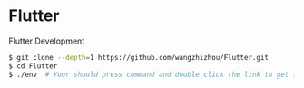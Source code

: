 # Flutter

Flutter Development

```bash
$ git clone --depth=1 https://github.com/wangzhizhou/Flutter.git
$ cd Flutter
$ ./env  # Your should press command and double click the link to get the zip download url
```